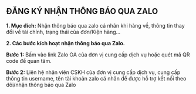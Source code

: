 
 ## **ĐĂNG KÝ NHẬN THÔNG BÁO QUA ZALO**

**1. Mục đích:** Nhận thông báo qua zalo cá nhân khi hàng về, thông tin thay đổi về tài chính, trạng thái của đơn/Kiện hàng…

**2. Các bước kích hoạt nhận thông báo qua Zalo.**

**Bước 1:** Bấm vào link Zalo OA của đơn vị cung cấp dịch vụ hoặc quét mã QR code để quan tâm.

**Bước 2:** Liên hệ nhân viên CSKH của đơn vị cung cấp dịch vụ, cung cấp thông tin username, tên tài khoản zalo cá nhân để được hỗ trợ kết nối theo dõi/nhận thông báo qua Zalo

